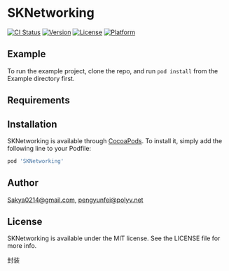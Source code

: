 # SKNetworking

[![CI Status](https://img.shields.io/travis/Sakya0214@gmail.com/SKNetworking.svg?style=flat)](https://travis-ci.org/Sakya0214@gmail.com/SKNetworking)
[![Version](https://img.shields.io/cocoapods/v/SKNetworking.svg?style=flat)](https://cocoapods.org/pods/SKNetworking)
[![License](https://img.shields.io/cocoapods/l/SKNetworking.svg?style=flat)](https://cocoapods.org/pods/SKNetworking)
[![Platform](https://img.shields.io/cocoapods/p/SKNetworking.svg?style=flat)](https://cocoapods.org/pods/SKNetworking)

## Example

To run the example project, clone the repo, and run `pod install` from the Example directory first.

## Requirements

## Installation

SKNetworking is available through [CocoaPods](https://cocoapods.org). To install
it, simply add the following line to your Podfile:

```ruby
pod 'SKNetworking'
```

## Author

Sakya0214@gmail.com, pengyunfei@polyv.net

## License

SKNetworking is available under the MIT license. See the LICENSE file for more info.

封装
